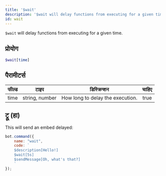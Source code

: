 ```yaml
---
title: '$wait'
description: '$wait will delay functions from executing for a given time.'
id: wait
---
```


`$wait` will delay functions from executing for a given time.

## प्रोयोग

```php
$wait[time]
```

## पैरामीटर्स

| फील्ड | टाइप           | डिस्क्रिप्शन                     | चाहिए |
| ----- | -------------- | -------------------------------- |:-----:|
| time  | string, number | How long to delay the execution. | true  |

## ट्रू (हा)

This will send an embed delayed:

```javascript
bot.command({
    name: "wait",
    code: `
    $description[Hello!]
    $wait[5s]
    $sendMessage[Oh, what's that?]
    `
});
```